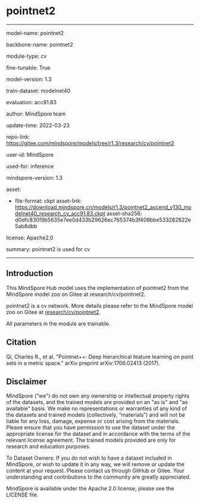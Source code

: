 # pointnet2

---

model-name: pointnet2

backbone-name: pointnet2

module-type: cv

fine-tunable: True

model-version: 1.3

train-dataset: modelnet40

evaluation: acc91.83

author: MindSpore team

update-time: 2022-03-23

repo-link: <https://gitee.com/mindspore/models/tree/r1.3/research/cv/pointnet2>

user-id: MindSpore

used-for: inference

mindspore-version: 1.3

asset:

-
    file-format: ckpt
    asset-link: <https://download.mindspore.cn/models/r1.3/pointnet2_ascend_v130_modelnet40_research_cv_acc91.83.ckpt>
    asset-sha256: d0dfc830f9b5635e7ee0d433b29626ec765374b3f408bbe533282822e5ab8dbb

license: Apache2.0

summary: pointnet2 is used for cv

---

## Introduction

This MindSpore Hub model uses the implementation of pointnet2 from the MindSpore model zoo on Gitee at research/cv/pointnet2.

pointnet2 is a cv network. More details please refer to the MindSpore model zoo on Gitee at [research/cv/pointnet2](https://gitee.com/mindspore/models/blob/r1.3/research/cv/pointnet2/README.md).

All parameters in the module are trainable.

## Citation

Qi, Charles R., et al. "Pointnet++: Deep hierarchical feature learning on point sets in a metric space." arXiv preprint arXiv:1706.02413 (2017).

## Disclaimer

MindSpore ("we") do not own any ownership or intellectual property rights of the datasets, and the trained models are provided on an "as is" and "as available" basis. We make no representations or warranties of any kind of the datasets and trained models (collectively, “materials”) and will not be liable for any loss, damage, expense or cost arising from the materials. Please ensure that you have permission to use the dataset under the appropriate license for the dataset and in accordance with the terms of the relevant license agreement. The trained models provided are only for research and education purposes.

To Dataset Owners: If you do not wish to have a dataset included in MindSpore, or wish to update it in any way, we will remove or update the content at your request. Please contact us through GitHub or Gitee. Your understanding and contributions to the community are greatly appreciated.

MindSpore is available under the Apache 2.0 license, please see the LICENSE file.
